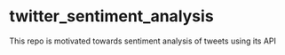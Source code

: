 # twitter_sentiment_analysis
This repo is motivated towards sentiment analysis of tweets using its API
